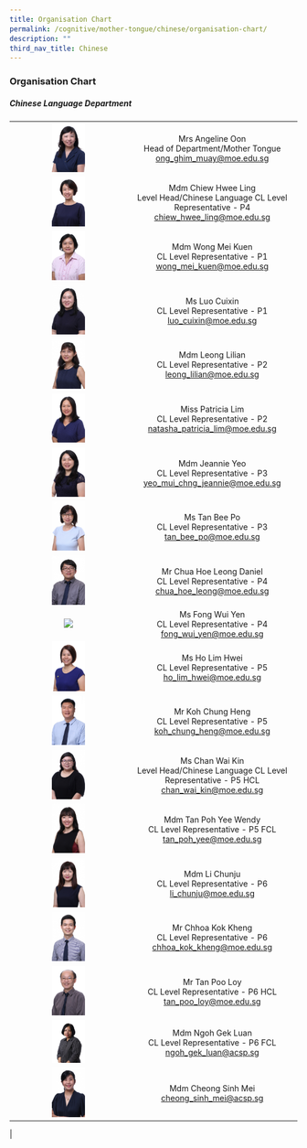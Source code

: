 ```yaml
---
title: Organisation Chart
permalink: /cognitive/mother-tongue/chinese/organisation-chart/
description: ""
third_nav_title: Chinese
---
```

### **Organisation Chart**

##### **Chinese Language Department**

|  |  |
|:---:|:---:|
| <img src="/images/chi1.jpg" style="width:30%"> | Mrs Angeline Oon <br> Head of Department/Mother Tongue <br>  [ong_ghim_muay@moe.edu.sg](mailto:ong_ghim_muay@moe.edu.sg) |
| <img src="/images/chi2.jpg" style="width:30%"> | Mdm Chiew Hwee Ling <br> Level Head/Chinese Language CL Level Representative - P4 <br> [chiew_hwee_ling@moe.edu.sg](mailto:chiew_hwee_ling@moe.edu.sg) |
| <img src="/images/chi3.jpg" style="width:30%"> |    Mdm Wong Mei Kuen <br> CL Level Representative - P1 <br> [wong_mei_kuen@moe.edu.sg](mailto:wong_mei_kuen@moe.edu.sg)   |
| <img src="/images/chi4.jpg" style="width:30%"> |   Ms Luo Cuixin <br> CL Level Representative - P1 <br> [luo_cuixin@moe.edu.sg](mailto:luo_cuixin@moe.edu.sg) |
| <img src="/images/chi5.jpg" style="width:30%"> |  Mdm Leong Lilian <br> CL Level Representative - P2 <br> [leong_lilian@moe.edu.sg](mailto:leong_lilian@moe.edu.sg)  |
| <img src="/images/chi6.jpg" style="width:30%"> | Miss Patricia Lim <br> CL Level Representative - P2 <br> [natasha_patricia_lim@moe.edu.sg](mailto:natasha_patricia_lim@moe.edu.sg)  |
| <img src="/images/chi7.jpg" style="width:30%"> | Mdm Jeannie Yeo <br> CL Level Representative - P3 <br> [yeo_mui_chng_jeannie@moe.edu.sg](mailto:yeo_mui_chng_jeannie@moe.edu.sg) |
| <img src="/images/chi8.jpg" style="width:30%"> | Ms Tan Bee Po <br> CL Level Representative - P3 <br> [tan_bee_po@moe.edu.sg](mailto:tan_bee_po@moe.edu.sg) |
| <img src="/images/chi9.jpg" style="width:30%"> | Mr Chua Hoe Leong Daniel <br> CL Level Representative - P4 <br> [chua_hoe_leong@moe.edu.sg](mailto:chua_hoe_leong@moe.edu.sg)   |
| <img src="/images/chi10.jpg" style="width:30%"> |  Ms Fong Wui Yen <br> CL Level Representative - P4 <br> [fong_wui_yen@moe.edu.sg](mailto:fong_wui_yen@moe.edu.sg) |
| <img src="/images/chi11.jpg" style="width:30%"> | Ms Ho Lim Hwei <br> CL Level Representative - P5  <br>[ho_lim_hwei@moe.edu.sg](mailto:ho_lim_hwei@moe.edu.sg) |
| <img src="/images/chi12.jpg" style="width:30%"> |    Mr Koh Chung Heng <br> CL Level Representative - P5 <br>  [koh_chung_heng@moe.edu.sg](mailto:koh_chung_heng@moe.edu.sg) |
| <img src="/images/chi13.jpg" style="width:30%"> |  Ms Chan Wai Kin <br> Level Head/Chinese Language CL Level Representative - P5 HCL <br> [chan_wai_kin@moe.edu.sg](mailto:chan_wai_kin@moe.edu.sg) |
| <img src="/images/chi14.jpg" style="width:30%"> | Mdm Tan Poh Yee Wendy <br> CL Level Representative - P5 FCL <br>  [tan_poh_yee@moe.edu.sg](mailto:tan_poh_yee@moe.edu.sg)   |
| <img src="/images/chi15.jpg" style="width:30%"> |   Mdm Li Chunju <br> CL Level Representative - P6 <br> [li_chunju@moe.edu.sg](mailto:li_chunju@moe.edu.sg) |
| <img src="/images/chi16.jpg" style="width:30%"> |  Mr Chhoa Kok Kheng <br> CL Level Representative - P6 <br> [chhoa_kok_kheng@moe.edu.sg](mailto:chhoa_kok_kheng@moe.edu.sg)  |
| <img src="/images/chi17.jpg" style="width:30%"> | Mr Tan Poo Loy <br> CL Level Representative - P6 HCL <br> [tan_poo_loy@moe.edu.sg](mailto:tan_poo_loy@moe.edu.sg) |
| <img src="/images/chi18.jpg" style="width:30%"> | Mdm Ngoh Gek Luan <br> CL Level Representative - P6 FCL <br>  [ngoh_gek_luan@acsp.sg](mailto:ngoh_gek_luan@acsp.sg) |
| <img src="/images/chi19.jpg" style="width:30%"> | Mdm Cheong Sinh Mei <br> [cheong_sinh_mei@acsp.sg](mailto:cheong_sinh_mei@acsp.sg) |
|